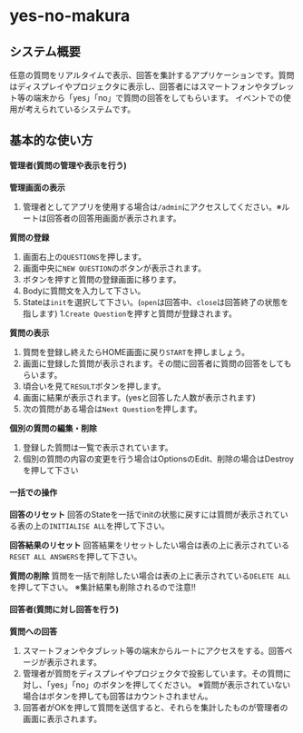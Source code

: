 # yes-no-makura
## システム概要
任意の質問をリアルタイムで表示、回答を集計するアプリケーションです。質問はディスプレイやプロジェクタに表示し、回答者にはスマートフォンやタブレット等の端末から「yes」「no」で質問の回答をしてもらいます。
イベントでの使用が考えられているシステムです。

## 基本的な使い方
#### 管理者(質問の管理や表示を行う)
**管理画面の表示**
1. 管理者としてアプリを使用する場合は`/admin`にアクセスしてください。※ルートは回答者の回答用画面が表示されます。

**質問の登録**
1. 画面右上の`QUESTIONS`を押します。
1. 画面中央に`NEW QUESTION`のボタンが表示されます。
1. ボタンを押すと質問の登録画面に移ります。
1. Bodyに質問文を入力して下さい。
1. Stateは`init`を選択して下さい。(`open`は回答中、`close`は回答終了の状態を指します)
1.`Create Question`を押すと質問が登録されます。

**質問の表示**
1. 質問を登録し終えたらHOME画面に戻り`START`を押しましょう。
1. 画面に登録した質問が表示されます。その間に回答者に質問の回答をしてもらいます。
1. 頃合いを見て`RESULT`ボタンを押します。
1. 画面に結果が表示されます。(yesと回答した人数が表示されます)
1. 次の質問がある場合は`Next Question`を押します。

**個別の質問の編集・削除**
1. 登録した質問は一覧で表示されています。
1. 個別の質問の内容の変更を行う場合はOptionsのEdit、削除の場合はDestroyを押して下さい

#### 一括での操作
**回答のリセット**
回答のStateを一括でinitの状態に戻すには質問が表示されている表の上の`INITIALISE ALL`を押して下さい。

**回答結果のリセット**
回答結果をリセットしたい場合は表の上に表示されている`RESET ALL ANSWERS`を押して下さい。

**質問の削除**
質問を一括で削除したい場合は表の上に表示されている`DELETE ALL`を押して下さい。
※集計結果も削除されるので注意!!

#### 回答者(質問に対し回答を行う)
**質問への回答**
1. スマートフォンやタブレット等の端末からルートにアクセスをする。回答ページが表示されます。
1. 管理者が質問をディスプレイやプロジェクタで投影しています。その質問に対し、「yes」「no」のボタンを押してください。
※質問が表示されていない場合はボタンを押しても回答はカウントされません。
1. 回答者がOKを押して質問を送信すると、それらを集計したものが管理者の画面に表示されます。
